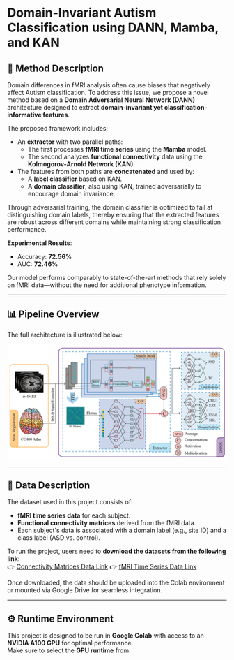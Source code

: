 # Domain-Invariant Autism Classification using DANN, Mamba, and KAN

## 🧠 Method Description

Domain differences in fMRI analysis often cause biases that negatively affect Autism classification. To address this issue, we propose a novel method based on a **Domain Adversarial Neural Network (DANN)** architecture designed to extract **domain-invariant yet classification-informative features**.

The proposed framework includes:
- An **extractor** with two parallel paths:
  - The first processes **fMRI time series** using the **Mamba** model.
  - The second analyzes **functional connectivity** data using the **Kolmogorov-Arnold Network (KAN)**.
- The features from both paths are **concatenated** and used by:
  - A **label classifier** based on KAN.
  - A **domain classifier**, also using KAN, trained adversarially to encourage domain invariance.

Through adversarial training, the domain classifier is optimized to fail at distinguishing domain labels, thereby ensuring that the extracted features are robust across different domains while maintaining strong classification performance.

**Experimental Results**:
- Accuracy: **72.56%**
- AUC: **72.46%**

Our model performs comparably to state-of-the-art methods that rely solely on fMRI data—without the need for additional phenotype information.

---

## 📊 Pipeline Overview

The full architecture is illustrated below:

![Pipeline](pipeline.png)

---

## 📁 Data Description

The dataset used in this project consists of:
- **fMRI time series data** for each subject.
- **Functional connectivity matrices** derived from the fMRI data.
- Each subject's data is associated with a domain label (e.g., site ID) and a class label (ASD vs. control).

To run the project, users need to **download the datasets from the following link**:  
👉 [Connectivity Matrices Data Link](https://drive.google.com/file/d/1LNJOwRnShxbR7C-3O3vhtT13dl6PS-4R/view?usp=sharing)
👉 [fMRI Time Series Data Link](https://drive.google.com/file/d/1OuW1yduHg4AN6ECPKs3ahZOppKRObGBh/view?usp=sharing)

Once downloaded, the data should be uploaded into the Colab environment or mounted via Google Drive for seamless integration.

---

## ⚙️ Runtime Environment

This project is designed to be run in **Google Colab** with access to an **NVIDIA A100 GPU** for optimal performance.  
Make sure to select the **GPU runtime** from:

